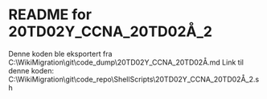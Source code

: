# README for 20TD02Y_CCNA_20TD02Å_2
Denne koden ble eksportert fra C:\WikiMigration\git\code_dump\20TD02Y_CCNA_20TD02Å.md
Link til denne koden: C:\WikiMigration\git\code_repo\ShellScripts\20TD02Y_CCNA_20TD02Å_2.sh
